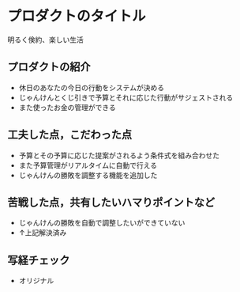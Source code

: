# プロダクトのタイトル
明るく倹約、楽しい生活

## プロダクトの紹介

- 休日のあなたの今日の行動をシステムが決める
- じゃんけんとくじ引きで予算とそれに応じた行動がサジェストされる
- また使ったお金の管理ができる

## 工夫した点，こだわった点

- 予算とその予算に応じた提案がされるよう条件式を組み合わせた
- また予算管理がリアルタイムに自動で行える
- じゃんけんの勝敗を調整する機能を追加した

## 苦戦した点，共有したいハマりポイントなど

- じゃんけんの勝敗を自動で調整したいができていない
- ↑上記解決済み

## 写経チェック
- オリジナル